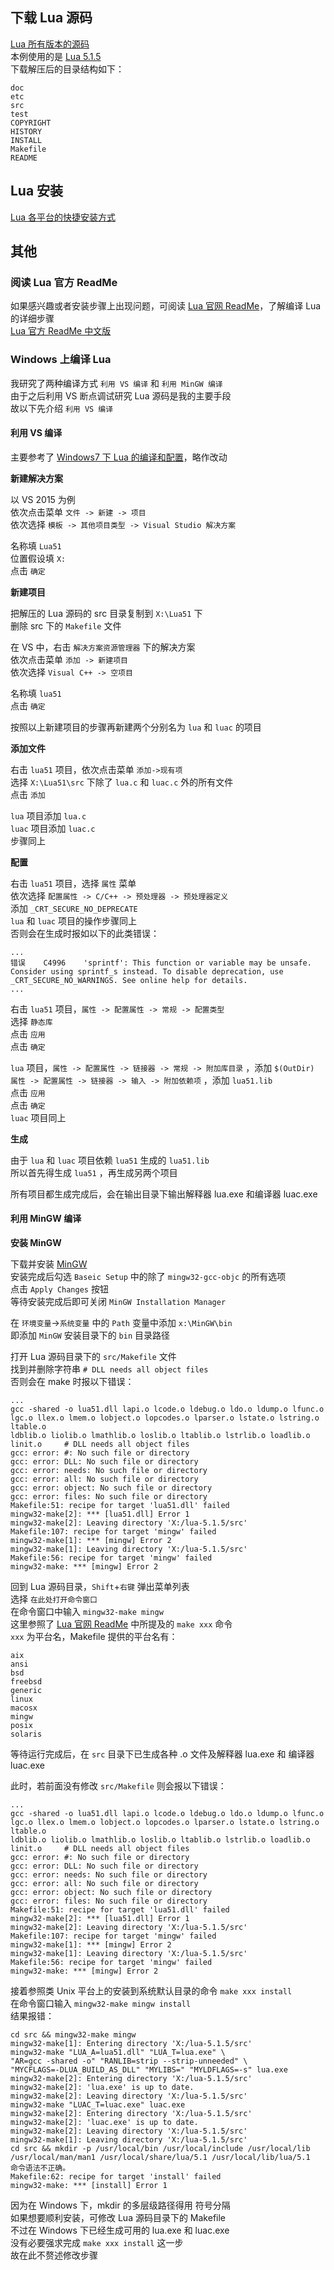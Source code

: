 ## 下载 Lua 源码

[Lua 所有版本的源码](http://www.lua.org/versions.html)  
本例使用的是 [Lua 5.1.5](http://www.lua.org/ftp/lua-5.1.5.tar.gz)  
下载解压后的目录结构如下：

```text
doc
etc
src
test
COPYRIGHT
HISTORY
INSTALL
Makefile
README
```

## Lua 安装

[Lua 各平台的快捷安装方式](http://www.runoob.com/lua/lua-environment.html)

## 其他

### 阅读 Lua 官方 ReadMe

如果感兴趣或者安装步骤上出现问题，可阅读 [Lua 官网 ReadMe](http://www.lua.org/manual/5.3/readme.html)，了解编译 Lua 的详细步骤  
[Lua 官方 ReadMe 中文版](https://cloudwu.github.io/lua53doc/)

### Windows 上编译 Lua

我研究了两种编译方式 `利用 VS 编译` 和 `利用 MinGW 编译`  
由于之后利用 VS 断点调试研究 Lua 源码是我的主要手段  
故以下先介绍 `利用 VS 编译`

#### 利用 VS 编译

主要参考了 [Windows7 下 Lua 的编译和配置](http://blog.csdn.net/linkhai/article/details/45568853)，略作改动

**新建解决方案**

以 VS 2015 为例  
依次点击菜单 `文件 -> 新建 -> 项目`  
依次选择 `模板 -> 其他项目类型 -> Visual Studio 解决方案`

名称填 `Lua51`  
位置假设填 `X:`  
点击 `确定`

**新建项目**

把解压的 Lua 源码的 src 目录复制到 `X:\Lua51` 下  
删除 src 下的 `Makefile` 文件

在 VS 中，右击 `解决方案资源管理器` 下的解决方案  
依次点击菜单 `添加 -> 新建项目`  
依次选择 `Visual C++ -> 空项目`

名称填 `lua51`  
点击 `确定`

按照以上新建项目的步骤再新建两个分别名为 `lua` 和 `luac` 的项目

**添加文件**

右击 `lua51` 项目，依次点击菜单 `添加->现有项`  
选择 `X:\Lua51\src` 下除了 `lua.c` 和 `luac.c` 外的所有文件  
点击 `添加`

`lua` 项目添加 `lua.c`  
`luac` 项目添加 `luac.c`  
步骤同上

**配置**

右击 `lua51` 项目，选择 `属性` 菜单  
依次选择 `配置属性 -> C/C++ -> 预处理器 -> 预处理器定义`  
添加 `_CRT_SECURE_NO_DEPRECATE`  
`lua` 和 `luac` 项目的操作步骤同上  
否则会在生成时报如以下的此类错误：

```text
...
错误    C4996    'sprintf': This function or variable may be unsafe. Consider using sprintf_s instead. To disable deprecation, use _CRT_SECURE_NO_WARNINGS. See online help for details.
...
```

右击 `lua51` 项目，`属性 -> 配置属性 -> 常规 -> 配置类型`  
选择 `静态库`  
点击 `应用`  
点击 `确定`

`lua` 项目，`属性 -> 配置属性 -> 链接器 -> 常规 -> 附加库目录` ，添加 `$(OutDir)`  
`属性 -> 配置属性 -> 链接器 -> 输入 -> 附加依赖项` ，添加 `lua51.lib`  
点击 `应用`  
点击 `确定`  
`luac` 项目同上

**生成**

由于 `lua` 和 `luac` 项目依赖 `lua51` 生成的 `lua51.lib`  
所以首先得生成 `lua51` ，再生成另两个项目

所有项目都生成完成后，会在输出目录下输出解释器 lua.exe 和编译器 luac.exe

#### 利用 MinGW 编译

**安装 MinGW**

下载并安装 [MinGW](https://sourceforge.net/projects/mingw/files/latest/download?source=files)  
安装完成后勾选 `Baseic Setup` 中的除了 `mingw32-gcc-objc` 的所有选项  
点击 `Apply Changes` 按钮  
等待安装完成后即可关闭 `MinGW Installation Manager`

在 `环境变量`-&gt;`系统变量` 中的 `Path` 变量中添加 `x:\MinGW\bin`  
即添加 `MinGW` 安装目录下的 `bin` 目录路径

打开 Lua 源码目录下的 `src/Makefile` 文件  
找到并删除字符串 `# DLL needs all object files`  
否则会在 make 时报以下错误：

```text
...
gcc -shared -o lua51.dll lapi.o lcode.o ldebug.o ldo.o ldump.o lfunc.o lgc.o llex.o lmem.o lobject.o lopcodes.o lparser.o lstate.o lstring.o ltable.o
ldblib.o liolib.o lmathlib.o loslib.o ltablib.o lstrlib.o loadlib.o linit.o     # DLL needs all object files
gcc: error: #: No such file or directory
gcc: error: DLL: No such file or directory
gcc: error: needs: No such file or directory
gcc: error: all: No such file or directory
gcc: error: object: No such file or directory
gcc: error: files: No such file or directory
Makefile:51: recipe for target 'lua51.dll' failed
mingw32-make[2]: *** [lua51.dll] Error 1
mingw32-make[2]: Leaving directory 'X:/lua-5.1.5/src'
Makefile:107: recipe for target 'mingw' failed
mingw32-make[1]: *** [mingw] Error 2
mingw32-make[1]: Leaving directory 'X:/lua-5.1.5/src'
Makefile:56: recipe for target 'mingw' failed
mingw32-make: *** [mingw] Error 2
```

回到 Lua 源码目录，`Shift`+`右键` 弹出菜单列表  
选择 `在此处打开命令窗口`  
在命令窗口中输入 `mingw32-make mingw`  
这里参照了 [Lua 官网 ReadMe](http://www.lua.org/manual/5.3/readme.html) 中所提及的 `make xxx` 命令  
`xxx` 为平台名，Makefile 提供的平台名有：

```text
aix
ansi
bsd
freebsd
generic
linux
macosx
mingw
posix
solaris
```

等待运行完成后，在 `src` 目录下已生成各种 .o 文件及解释器 lua.exe 和 编译器 luac.exe

此时，若前面没有修改 `src/Makefile` 则会报以下错误：

```text
...
gcc -shared -o lua51.dll lapi.o lcode.o ldebug.o ldo.o ldump.o lfunc.o lgc.o llex.o lmem.o lobject.o lopcodes.o lparser.o lstate.o lstring.o ltable.o
ldblib.o liolib.o lmathlib.o loslib.o ltablib.o lstrlib.o loadlib.o linit.o     # DLL needs all object files
gcc: error: #: No such file or directory
gcc: error: DLL: No such file or directory
gcc: error: needs: No such file or directory
gcc: error: all: No such file or directory
gcc: error: object: No such file or directory
gcc: error: files: No such file or directory
Makefile:51: recipe for target 'lua51.dll' failed
mingw32-make[2]: *** [lua51.dll] Error 1
mingw32-make[2]: Leaving directory 'X:/lua-5.1.5/src'
Makefile:107: recipe for target 'mingw' failed
mingw32-make[1]: *** [mingw] Error 2
mingw32-make[1]: Leaving directory 'X:/lua-5.1.5/src'
Makefile:56: recipe for target 'mingw' failed
mingw32-make: *** [mingw] Error 2
```

接着参照类 Unix 平台上的安装到系统默认目录的命令 `make xxx install`  
在命令窗口输入 `mingw32-make mingw install`  
结果报错：

```text
cd src && mingw32-make mingw
mingw32-make[1]: Entering directory 'X:/lua-5.1.5/src'
mingw32-make "LUA_A=lua51.dll" "LUA_T=lua.exe" \
"AR=gcc -shared -o" "RANLIB=strip --strip-unneeded" \
"MYCFLAGS=-DLUA_BUILD_AS_DLL" "MYLIBS=" "MYLDFLAGS=-s" lua.exe
mingw32-make[2]: Entering directory 'X:/lua-5.1.5/src'
mingw32-make[2]: 'lua.exe' is up to date.
mingw32-make[2]: Leaving directory 'X:/lua-5.1.5/src'
mingw32-make "LUAC_T=luac.exe" luac.exe
mingw32-make[2]: Entering directory 'X:/lua-5.1.5/src'
mingw32-make[2]: 'luac.exe' is up to date.
mingw32-make[2]: Leaving directory 'X:/lua-5.1.5/src'
mingw32-make[1]: Leaving directory 'X:/lua-5.1.5/src'
cd src && mkdir -p /usr/local/bin /usr/local/include /usr/local/lib /usr/local/man/man1 /usr/local/share/lua/5.1 /usr/local/lib/lua/5.1
命令语法不正确。
Makefile:62: recipe for target 'install' failed
mingw32-make: *** [install] Error 1
```

因为在 Windows 下，mkdir 的多层级路径得用  符号分隔  
如果想要顺利安装，可修改 Lua 源码目录下的 Makefile  
不过在 Windows 下已经生成可用的 lua.exe 和 luac.exe  
没有必要强求完成 `make xxx install` 这一步  
故在此不赘述修改步骤